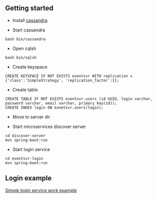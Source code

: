 ## Getting started

* Install [cassandra](http://cassandra.apache.org/download/)

* Start cassandra

```
bash bin/cassandra
```

* Open cqlsh

```
bash bin/sqlsh
```

* Create keyspace

```
CREATE KEYSPACE IF NOT EXISTS eventsvr WITH replication = {'class':'SimpleStrategy', 'replication_factor':1};
```

* Create table

```
CREATE TABLE IF NOT EXISTS eventsvr.users (id UUID, login varchar, password varchar, email varchar, primary key(id));
CREATE INDEX login ON evnetsvr.users(login);
```

* Move to server dir

* Start microservices discover server

```
cd discover-server
mvn spring-boot:run
```

* Start login service

```
cd eventsvr-login
mvn spring-boot:run
```

## Login example

[Simple login service work example](https://asciinema.org/a/a08yI0znBHdBgXNFNvRcyhrPG)
